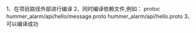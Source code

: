 

1、在项目路径外部进行编译
2、同时编译依赖文件,例如： protoc hummer_alarm/api/hello/message.proto hummer_alarm/api/hello.proto
3、可以编译成功
